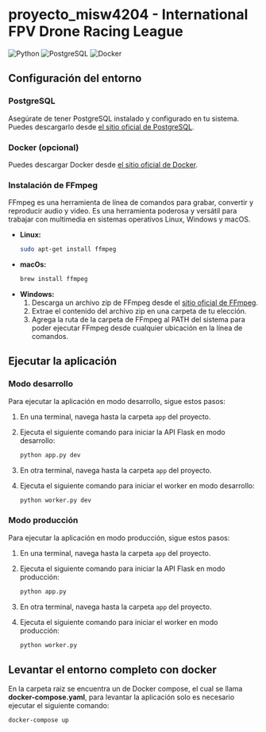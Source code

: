 # proyecto_misw4204 - International FPV Drone Racing League

![Python](https://img.shields.io/badge/python-3670A0?style=for-the-badge&logo=python&logoColor=ffdd54)
![PostgreSQL](https://img.shields.io/badge/postgreSQL-%23316192.svg?style=for-the-badge&logo=postgresql&logoColor=white)
![Docker](https://img.shields.io/badge/docker-%230db7ed.svg?style=for-the-badge&logo=docker&logoColor=white)

## Configuración del entorno

### PostgreSQL

Asegúrate de tener PostgreSQL instalado y configurado en tu sistema. Puedes descargarlo desde [el sitio oficial de PostgreSQL](https://www.postgresql.org/download/).

### Docker (opcional)

Puedes descargar Docker desde [el sitio oficial de Docker](https://www.docker.com/get-started).

### Instalación de FFmpeg

FFmpeg es una herramienta de línea de comandos para grabar, convertir y reproducir audio y video. Es una herramienta poderosa y versátil para trabajar con multimedia en sistemas operativos Linux, Windows y macOS.

- **Linux:**
  ```bash
  sudo apt-get install ffmpeg
  ```
- **macOs:**
  ```bash
  brew install ffmpeg
  ```
- **Windows:**
  1.  Descarga un archivo zip de FFmpeg desde el [sitio oficial de FFmpeg](https://ffmpeg.org/download.html).
  2.  Extrae el contenido del archivo zip en una carpeta de tu elección.
  3.  Agrega la ruta de la carpeta de FFmpeg al PATH del sistema para poder ejecutar FFmpeg desde cualquier ubicación en la línea de comandos.

## Ejecutar la aplicación

### Modo desarrollo

Para ejecutar la aplicación en modo desarrollo, sigue estos pasos:

1. En una terminal, navega hasta la carpeta `app` del proyecto.
2. Ejecuta el siguiente comando para iniciar la API Flask en modo desarrollo:

   ```bash
   python app.py dev
   ```

3. En otra terminal, navega hasta la carpeta `app` del proyecto.
4. Ejecuta el siguiente comando para iniciar el worker en modo desarrollo:

   ```bash
   python worker.py dev
   ```

### Modo producción

Para ejecutar la aplicación en modo producción, sigue estos pasos:

1. En una terminal, navega hasta la carpeta `app` del proyecto.
2. Ejecuta el siguiente comando para iniciar la API Flask en modo producción:

   ```bash
   python app.py
   ```

3. En otra terminal, navega hasta la carpeta `app` del proyecto.
4. Ejecuta el siguiente comando para iniciar el worker en modo producción:

   ```bash
   python worker.py
   ```

## Levantar el entorno completo con docker

En la carpeta raiz se encuentra un de Docker compose, el cual se llama **docker-compose.yaml**, para levantar la aplicación solo es necesario ejecutar el siguiente comando:

```bash
docker-compose up
```
